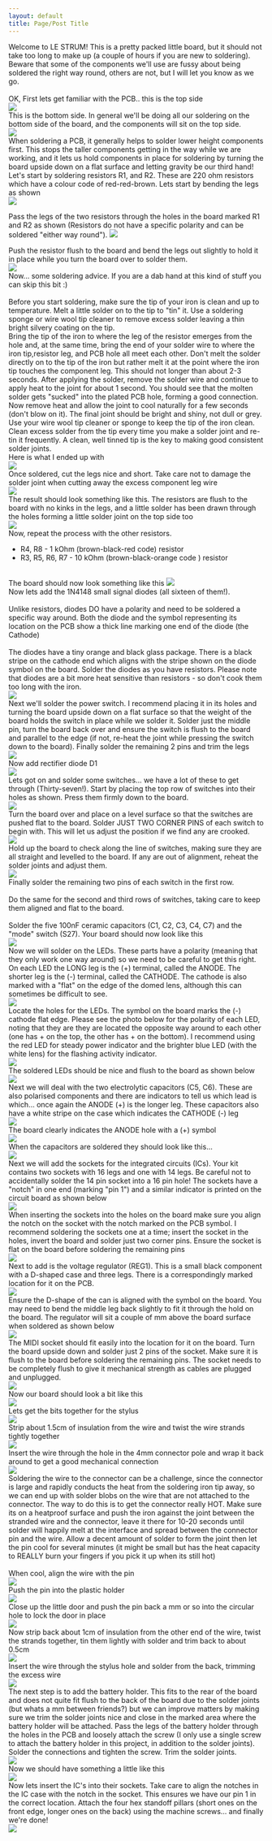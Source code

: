 ```yaml
---
layout: default
title: Page/Post Title
---
```

Welcome to LE STRUM! This is a pretty packed little board, but it should not take too long to make up (a couple of hours if you are new to soldering). Beware that some of the components we'll use are fussy about being soldered the right way round, others are not, but I will let you know as we go.<br>
<br>
OK, First lets get familiar with the PCB.. this is the top side<br>
<img src="https://github.com/hotchk155/Voici-Le-Strum/blob/master/images/Dsc02149.jpg?raw=true">
<br>
This is the bottom side. In general we'll be doing all our soldering on the bottom side of the board, and the components will sit on the top side. <br>
<img src="https://github.com/hotchk155/Voici-Le-Strum/blob/master/images/Dsc02150.jpg?raw=true">
<br>
When soldering a PCB, it generally helps to solder lower height components first. This stops the taller components getting in the way while we are working, and it lets us hold components in place for soldering by turning the board upside down on a flat surface and letting gravity be our third hand!
<br>
Let's start by soldering resistors R1, and R2. These are 220 ohm resistors which have a colour code of red-red-brown. Lets start by bending the legs as shown<br>
<img src="https://github.com/hotchk155/Voici-Le-Strum/blob/master/images/Dsc02153.jpg?raw=true">

Pass the legs of the two resistors through the holes in the board marked R1 and R2 as shown (Resistors do not have a specific polarity and can be soldered "either way round"). 
<img src="https://github.com/hotchk155/Voici-Le-Strum/blob/master/images/Dsc02159.jpg?raw=true">

Push the resistor flush to the board and bend the legs out slightly to hold it in place while you turn the board over to solder them.<br>
<img src="https://github.com/hotchk155/Voici-Le-Strum/blob/master/images/Dsc02160.jpg?raw=true">
<br>
Now... some soldering advice. If you are a dab hand at this kind of stuff you can skip this bit :)<br>
<br>
Before you start soldering, make sure the tip of your iron is clean and up to temperature. Melt a little solder on to the tip to "tin" it. Use a soldering sponge or wire wool tip cleaner to remove excess solder leaving a thin bright silvery coating on the tip. 
<br>
Bring the tip of the iron to where the leg of the resistor emerges from the hole and, at the same time, bring the end of your solder wire to where the iron tip,resistor leg, and PCB hole all meet each other. Don't melt the solder directly on to the tip of the iron but rather melt it at the point where the iron tip touches the component leg. This should not longer than about 2-3 seconds. After applying the solder, remove the solder wire and continue to apply heat to the joint for about 1 second. You should see that the molten solder gets "sucked" into the plated PCB hole, forming a good  connection. Now remove heat and allow the joint to cool naturally for a few seconds (don't blow on it). The final joint should be bright and shiny, not dull or grey.
<br>
Use your wire wool tip cleaner or sponge to keep the tip of the iron clean. Clean excess solder from the tip every time you make a solder joint and re-tin it frequently. A clean, well tinned tip is the key to making good consistent solder joints.
<br>
Here is what I ended up with <br>
<img src="https://github.com/hotchk155/Voici-Le-Strum/blob/master/images/Dsc02161.jpg?raw=true">
<br>
Once soldered, cut the legs nice and short. Take care not to damage the solder joint when cutting away the excess component leg wire<br>
<img src="https://github.com/hotchk155/Voici-Le-Strum/blob/master/images/Dsc02162.jpg?raw=true">
<br>
The result should look something like this. The resistors are flush to the board with no kinks in the legs, and a little solder has been drawn through the holes forming a little solder joint on the top side too<br>
<img src="https://github.com/hotchk155/Voici-Le-Strum/blob/master/images/Dsc02163.jpg?raw=true">
<br>
Now, repeat the process with the other resistors. <br>
* R4, R8 - 1 kOhm (brown-black-red code) resistor<br>
* R3, R5, R6, R7 - 10 kOhm (brown-black-orange code ) resistor<br>
<br>
The board should now look something like this
<img src="https://github.com/hotchk155/Voici-Le-Strum/blob/master/images/Dsc02164.jpg?raw=true">
<br>
Now lets add the 1N4148 small signal diodes (all sixteen of them!).<br>
<br>
Unlike resistors, diodes DO have a polarity and need to be soldered a specific way around. Both the diode and the symbol representing its location on the PCB show a thick line marking one end of the diode (the Cathode)<br>
<br>
The diodes have a tiny orange and black glass package. There is a black stripe on the cathode end which aligns with the stripe shown on the diode symbol on the board. Solder the diodes as you have resistors. Please note that diodes are a bit more heat sensitive than resistors - so don't cook them too long with the iron.<br>
<img src="https://github.com/hotchk155/Voici-Le-Strum/blob/master/images/DSC02167.JPG?raw=true">
<br>
Next we'll solder the power switch. I recommend placing it in its holes and turning the board upside down on a flat surface so that the weight of the board holds the switch in place while we solder it. Solder just the middle pin, turn the board back over and ensure the switch is flush to the board and parallel to the edge (if not, re-heat the joint while pressing the switch down to the board). Finally solder the remaining 2 pins and trim the legs<br>
<img src="https://github.com/hotchk155/Voici-Le-Strum/blob/master/images/Dsc02171.jpg?raw=true">
<br>
Now add rectifier diode D1<br>
<img src="https://github.com/hotchk155/Voici-Le-Strum/blob/master/images/Dsc02172.jpg?raw=true">
<br>
Lets got on and solder some switches... we have a lot of these to get through (Thirty-seven!). Start by placing the top row of switches into their holes as shown. Press them firmly down to the board.<br>
<img src="https://github.com/hotchk155/Voici-Le-Strum/blob/master/images/Dsc02174.jpg?raw=true">
<br>
Turn the board over and place on a level surface so that the switches are pushed flat to the board. Solder JUST TWO CORNER PINS of each switch to begin with. This will let us adjust the position if we find any are crooked.<br>
<img src="https://github.com/hotchk155/Voici-Le-Strum/blob/master/images/Dsc02175.jpg?raw=true">
<br>
Hold up the board to check along the line of switches, making sure they are all straight and levelled to the board. If any are out of alignment, reheat the solder joints and adjust them.<br>
<img src="https://github.com/hotchk155/Voici-Le-Strum/blob/master/images/Dsc02176.jpg?raw=true">
<br>
Finally solder the remaining two pins of each switch in the first row.<br>
<br>
Do the same for the second and third rows of switches, taking care to keep them aligned and flat to the board. <br>
<br>
Solder the five 100nF ceramic capacitors (C1, C2, C3, C4, C7) and the "mode" switch (S27). Your board should now look like this<br>
<img src="https://github.com/hotchk155/Voici-Le-Strum/blob/master/images/Dsc02182.jpg?raw=true">
<br>
Now we will solder on the LEDs. These parts have a polarity (meaning that they only work one way around) so we need to be careful to get this right. On each LED the LONG leg is the (+) terminal, called the ANODE. The shorter leg is the (-) terminal, called the CATHODE. The cathode is also marked with a "flat" on the edge of the domed lens, although this can sometimes be difficult to see.<br>
<img src="https://github.com/hotchk155/Voici-Le-Strum/blob/master/images/Dsc02185.jpg?raw=true">
<br>
Locate the holes for the LEDs. The symbol on the board marks the (-) cathode flat edge. Please see the photo below for the polarity of each LED, noting that they are they are located the opposite way around to each other (one has + on the top, the other has + on the bottom). I recommend using the red LED for steady power indicator and the brighter blue LED (with the white lens) for the flashing activity indicator.<br>
<img src="https://github.com/hotchk155/Voici-Le-Strum/blob/master/images/Dsc02186.jpg?raw=true">
<br>
The soldered LEDs should be nice and flush to the board as shown below<br>
<img src="https://github.com/hotchk155/Voici-Le-Strum/blob/master/images/Dsc02187.jpg?raw=true">
<br>
Next we will deal with the two electrolytic capacitors (C5, C6). These are also polarised components and there are indicators to tell us which lead is which... once again the ANODE (+) is the longer leg. These capacitors also have a white stripe on the case which indicates the CATHODE (-) leg<br>
<img src="https://github.com/hotchk155/Voici-Le-Strum/blob/master/images/Dsc02189.jpg?raw=true">
<br>
The board clearly indicates the ANODE hole with a (+) symbol<br>
<img src="https://github.com/hotchk155/Voici-Le-Strum/blob/master/images/Dsc02191.jpg?raw=true">
<br>
When the capacitors are soldered they should look like this...<br>
<img src="https://github.com/hotchk155/Voici-Le-Strum/blob/master/images/Dsc02194.jpg?raw=true">
<br>
Next we will add the sockets for the integrated circuits (ICs). Your kit contains two sockets with 16 legs and one with 14 legs. Be careful not to accidentally solder the 14 pin socket into a 16 pin hole! The sockets have a "notch" in one end (marking "pin 1") and a similar indicator is printed on the circuit board as shown below<br>
<img src="https://github.com/hotchk155/Voici-Le-Strum/blob/master/images/Dsc02195.jpg?raw=true">
<br>
When inserting the sockets into the holes on the board make sure you align the notch on the socket with the notch marked on the PCB symbol. I recommend soldering the sockets one at a time; insert the socket in the holes, invert the board and solder just two corner pins. Ensure the socket is flat on the board before soldering the remaining pins<br>
<img src="https://github.com/hotchk155/Voici-Le-Strum/blob/master/images/Dsc02200.jpg?raw=true">
<br>
Next to add is the voltage regulator (REG1). This is a small black component with a D-shaped case and three legs. There is a correspondingly marked location for it on the PCB.<br>
<img src="https://github.com/hotchk155/Voici-Le-Strum/blob/master/images/Dsc02203.jpg?raw=true">
<br>
Ensure the D-shape of the can is aligned with the symbol on the board. You may need to bend the middle leg back slightly to fit it through the hold on the board. The regulator will sit a couple of mm above the board surface when soldered as shown below<br>
<img src="https://github.com/hotchk155/Voici-Le-Strum/blob/master/images/Dsc02204.jpg?raw=true">
<br>
The MIDI socket should fit easily into the location for it on the board. Turn the board upside down and solder just 2 pins of the socket. Make sure it is flush to the board before soldering the remaining pins. The socket needs to be completely flush to give it mechanical strength as cables are plugged and unplugged.<br>
<img src="https://github.com/hotchk155/Voici-Le-Strum/blob/master/images/Dsc02206.jpg?raw=true">
<br>
Now our board should look a bit like this<br>
<img src="https://github.com/hotchk155/Voici-Le-Strum/blob/master/images/Dsc02207.jpg?raw=true">
<br>
Lets get the bits together for the stylus<br>
<img src="https://github.com/hotchk155/Voici-Le-Strum/blob/master/images/Dsc02209.jpg?raw=true">
<br>
Strip about 1.5cm of insulation from the wire and twist the wire strands tightly together<br>
<img src="https://github.com/hotchk155/Voici-Le-Strum/blob/master/images/Dsc02211.jpg?raw=true">
<br>
Insert the wire through the hole in the 4mm connector pole and wrap it back around to get a good mechanical connection<br>
<img src="https://github.com/hotchk155/Voici-Le-Strum/blob/master/images/Dsc02213.jpg?raw=true">
<br>
Soldering the wire to the connector can be a challenge, since the connector is large and rapidly conducts the heat from the soldering iron tip away, so we can end up with solder blobs on the wire that are not attached to the connector. The way to do this is to get the connector really HOT. Make sure its on a heatproof surface and push the iron against the joint between the stranded wire and the connector, leave it there for 10-20 seconds until solder will happily melt at the interface and spread between the connector pin and the wire. Allow a decent amount of solder to form the joint then let the pin cool for several minutes (it might be small but has the heat capacity to REALLY burn your fingers if you pick it up when its still hot)<br>
<br>
When cool, align the wire with the pin<br>
<img src="https://github.com/hotchk155/Voici-Le-Strum/blob/master/images/Dsc02218.jpg?raw=true">
<br>
Push the pin into the plastic holder<br>
<img src="https://github.com/hotchk155/Voici-Le-Strum/blob/master/images/Dsc02220.jpg?raw=true">
<br>
Close up the little door and push the pin back a mm or so into the circular hole to lock the door in place<br>
<img src="https://github.com/hotchk155/Voici-Le-Strum/blob/master/images/Dsc02222.jpg?raw=true">
<br>
Now strip back about 1cm of insulation from the other end of the wire, twist the strands together, tin them lightly with solder and trim back to about 0.5cm<br>
<img src="https://github.com/hotchk155/Voici-Le-Strum/blob/master/images/Dsc02223.jpg?raw=true">
<br>
Insert the wire through the stylus hole and solder from the back, trimming the excess wire<br>
<img src="https://github.com/hotchk155/Voici-Le-Strum/blob/master/images/Dsc02224.jpg?raw=true">
<br>
The next step is to add the battery holder. This fits to the rear of the board and does not quite fit flush to the back of the board due to the solder joints (but whats a mm between friends?) but we can improve matters by making sure we trim the solder joints nice and close in the marked area where the battery holder will be attached. Pass the legs of the battery holder through the holes in the PCB and loosely attach the screw (I only use a single screw to attach the battery holder in this project, in addition to the solder joints). Solder the connections and tighten the screw. Trim the solder joints.<br>
<img src="https://github.com/hotchk155/Voici-Le-Strum/blob/master/images/Dsc02226.jpg?raw=true">
<br>
Now we should have something a little like this<br>
<img src="https://github.com/hotchk155/Voici-Le-Strum/blob/master/images/Dsc02228.jpg?raw=true">
<br>
Now lets insert the IC's into their sockets. Take care to align the notches in the IC case with the notch in the socket. This ensures we have our pin 1 in the correct location. Attach the four hex standoff pillars (short ones on the front edge, longer ones on the back) using the machine screws... and finally we're done!<br>
<img src="https://github.com/hotchk155/Voici-Le-Strum/blob/master/images/Dsc02232.jpg?raw=true">